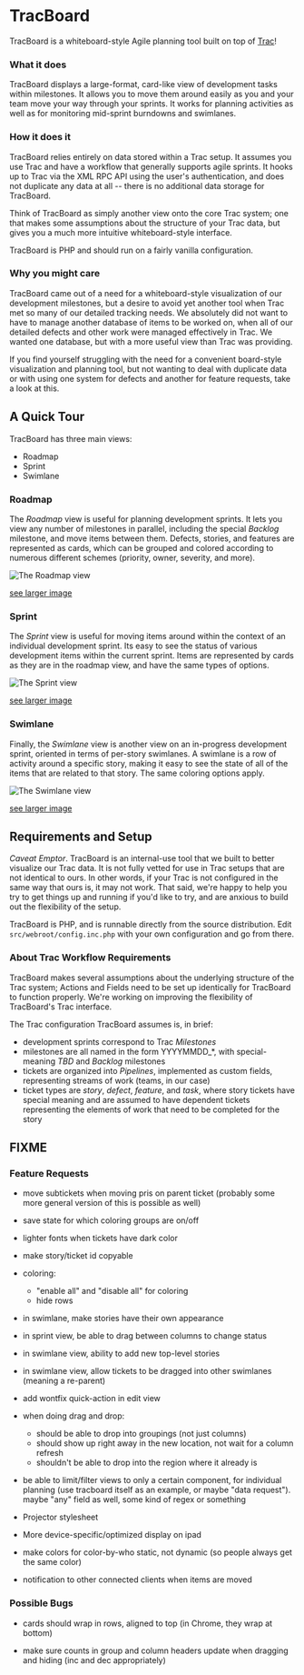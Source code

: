 # TracBoard

TracBoard is a whiteboard-style Agile planning tool built on top of [Trac](http://trac.edgewall.org/ "Trac website")!

### What it does

TracBoard displays a large-format, card-like view of development tasks within milestones.  It allows you to move
them around easily as you and your team move your way through your sprints.  It works for planning activities as
well as for monitoring mid-sprint burndowns and swimlanes.

### How it does it

TracBoard relies entirely on data stored within a Trac setup.  It assumes you use Trac and have a workflow that 
generally supports agile sprints. It hooks up to Trac via the XML RPC API using the user's authentication, and
does not duplicate any data at all -- there is no additional data storage for TracBoard.

Think of TracBoard as simply another view onto the core Trac system; one that makes some assumptions about the 
structure of your Trac data, but gives you a much more intuitive whiteboard-style interface.

TracBoard is PHP and should run on a fairly vanilla configuration.

### Why you might care

TracBoard came out of a need for a whiteboard-style visualization of our development milestones, but a 
desire to avoid yet another tool when Trac met so many of our detailed tracking needs.  We absolutely did not
want to have to manage another database of items to be worked on, when all of our detailed defects and other work
were managed effectively in Trac.  We wanted one database, but with a more useful view than Trac was providing.  

If you find yourself struggling with the need for a convenient board-style visualization and planning tool, but not
wanting to deal with duplicate data or with using one system for defects and another for feature requests, take a 
look at this.

## A Quick Tour

TracBoard has three main views:

 - Roadmap
 - Sprint
 - Swimlane

### Roadmap

The _Roadmap_ view is useful for planning development sprints. It lets you view any number of milestones in parallel,
including the special _Backlog_ milestone, and move items between them. Defects, stories, and features are represented
as cards, which can be grouped and colored according to numerous different schemes (priority, owner, severity, and more).

![The Roadmap view](http://farm8.staticflickr.com/7153/6585146011_abb2164653.jpg "An example roadmap view")

[see larger image](http://www.flickr.com/photos/sptm/6585146011)

### Sprint

The _Sprint_ view is useful for moving items around within the context of an individual development sprint.  Its
easy to see the status of various development items within the current sprint. Items are represented by cards as they
are in the roadmap view, and have the same types of options.

![The Sprint view](http://farm8.staticflickr.com/7009/6585266711_f7238d7270.jpg "An example sprint view")

[see larger image](http://www.flickr.com/photos/sptm/6585266711)

### Swimlane

Finally, the _Swimlane_ view is another view on an in-progress development sprint, oriented in terms of per-story swimlanes.
A swimlane is a row of activity around a specific story, making it easy to see the state of all of the items that are
related to that story.  The same coloring options apply.

![The Swimlane view](http://farm8.staticflickr.com/7028/6585266889_827ee46f68.jpg "An example swimlane view")

[see larger image](http://www.flickr.com/photos/sptm/6585266889)

## Requirements and Setup

*Caveat Emptor*. TracBoard is an internal-use tool that we built to better visualize our Trac data.  It is not fully 
vetted for use in Trac setups that are not identical to ours. In other words, if your Trac is not configured in the same way
that ours is, it may not work. That said, we're happy to help you try to get things up and running if you'd like to 
try, and are anxious to build out the flexibility of the setup.

TracBoard is PHP, and is runnable directly from the source distribution.  Edit `src/webroot/config.inc.php` with your own
configuration and go from there.

### About Trac Workflow Requirements

TracBoard makes several assumptions about the underlying structure of the Trac system; Actions and Fields need to be set up
identically for TracBoard to function properly. We're working on improving the flexibility of TracBoard's Trac interface.

The Trac configuration TracBoard assumes is, in brief:

 * development sprints correspond to Trac _Milestones_
 * milestones are all named in the form YYYYMMDD_*, with special-meaning _TBD_ and _Backlog_ milestones
 * tickets are organized into _Pipelines_, implemented as custom fields, representing streams of work (teams, in our case)
 * ticket types are _story_, _defect_, _feature_, and _task_, where story tickets have special meaning 
   and are assumed to have dependent tickets representing the elements of work that need to be completed for the story
  
## FIXME
 
### Feature Requests

* move subtickets when moving pris on parent ticket (probably some more general version of this is possible as well) 

* save state for which coloring groups are on/off

* lighter fonts when tickets have dark color

* make story/ticket id copyable

* coloring:
  * "enable all" and "disable all" for coloring
  * hide rows

* in swimlane, make stories have their own appearance

* in sprint view, be able to drag between columns to change status

* in swimlane view, ability to add new top-level stories

* in swimlane view, allow tickets to be dragged into other swimlanes (meaning a re-parent)

* add wontfix quick-action in edit view

* when doing drag and drop:
  * should be able to drop into groupings (not just columns)
  * should show up right away in the new location, not wait for a column refresh
  * shouldn't be able to drop into the region where it already is

* be able to limit/filter views to only a certain component, for individual planning (use tracboard itself as an example, or maybe "data request").  maybe "any" field as well, some kind of regex or something

* Projector stylesheet

* More device-specific/optimized display on ipad

* make colors for color-by-who static, not dynamic (so people always get the same color)

* notification to other connected clients when items are moved

### Possible Bugs

* cards should wrap in rows, aligned to top (in Chrome, they wrap at bottom)

* make sure counts in group and column headers update when dragging and hiding (inc and dec appropriately)





